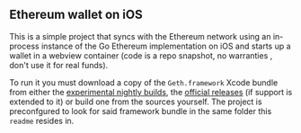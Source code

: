 ## Ethereum wallet on iOS

This is a simple project that syncs with the Ethereum network using an in-process
instance of the Go Ethereum implementation on iOS and starts up a wallet in a webview
container (code is a repo snapshot, no warranties , don't use it for real funds).

To run it you must download a copy of the `Geth.framework` Xcode bundle from either the
[experimental nightly builds](https://bintray.com/karalabe/ethereum/geth-develop/view),
the [official releases](https://github.com/ethereum/go-ethereum/wiki/Building-Ethereum)
(if support is extended to it) or build one from the sources yourself. The project is
preconfgured to look for said framework bundle in the same folder this `readme` resides
in.
